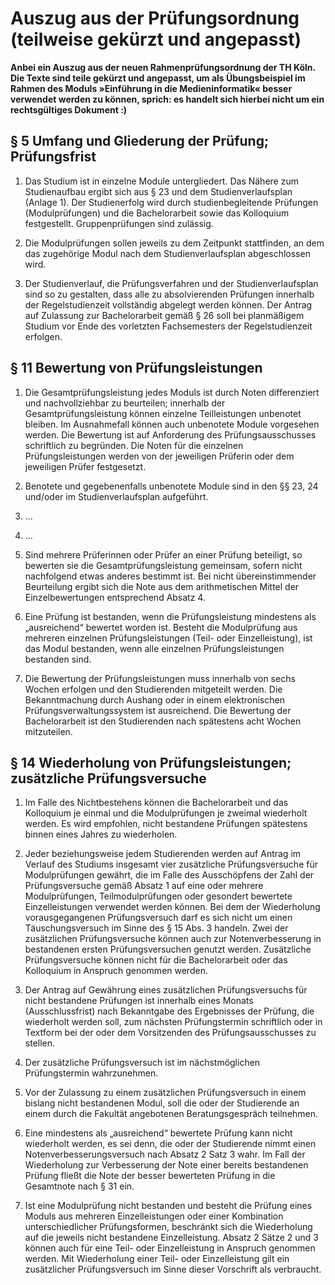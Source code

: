 # Auszug aus der Prüfungsordnung (teilweise gekürzt und angepasst)

**Anbei ein Auszug aus der neuen Rahmenprüfungsordnung der TH Köln. Die Texte sind teile gekürzt und angepasst, um als Übungsbeispiel im Rahmen des Moduls »Einführung in die Medieninformatik« besser verwendet werden zu können, sprich: es handelt sich hierbei nicht um ein rechtsgültiges Dokument :)**


## § 5	Umfang und Gliederung der Prüfung; Prüfungsfrist1. Das Studium ist in einzelne Module untergliedert. Das Nähere zum Studienaufbau ergibt sich aus § 23 und dem Studienverlaufsplan (Anlage 1). Der Studienerfolg wird durch studienbegleitende Prüfungen (Modulprüfungen) und die Bachelorarbeit sowie das Kolloquium festgestellt. Gruppenprüfungen sind zulässig.2. Die Modulprüfungen sollen jeweils zu dem Zeitpunkt stattfinden, an dem das zugehörige Modul nach dem Studienverlaufsplan abgeschlossen wird. 3. Der Studienverlauf, die Prüfungsverfahren und der Studienverlaufsplan sind so zu gestalten, dass alle zu absolvierenden Prüfungen innerhalb der Regelstudienzeit vollständig abgelegt werden können. Der Antrag auf Zulassung zur Bachelorarbeit gemäß § 26 soll bei planmäßigem Studium vor Ende des vorletzten Fachsemesters der Regelstudienzeit erfolgen.## § 11 Bewertung von Prüfungsleistungen1. Die Gesamtprüfungsleistung jedes Moduls ist durch Noten differenziert und nachvollziehbar zu beurteilen; innerhalb der Gesamtprüfungsleistung können einzelne Teilleistungen unbenotet bleiben. Im Ausnahmefall können auch unbenotete Module vorgesehen werden. Die Bewertung ist auf Anforderung des Prüfungsausschusses schriftlich zu begründen. Die Noten für die einzelnen Prüfungsleistungen werden von der jeweiligen Prüferin oder dem jeweiligen Prüfer festgesetzt. 2. Benotete und gegebenenfalls unbenotete Module sind in den §§ 23, 24 und/oder im Studienverlaufsplan aufgeführt.3. …
4. …5. Sind mehrere Prüferinnen oder Prüfer an einer Prüfung beteiligt, so bewerten sie die Gesamtprüfungsleistung gemeinsam, sofern nicht nachfolgend etwas anderes bestimmt ist. Bei nicht übereinstimmender Beurteilung ergibt sich die Note aus dem arithmetischen Mittel der Einzelbewertungen entsprechend Absatz 4. 6. Eine Prüfung ist bestanden, wenn die Prüfungsleistung mindestens als „ausreichend“ bewertet worden ist. Besteht die Modulprüfung aus mehreren einzelnen Prüfungsleistungen (Teil- oder Einzelleistung), ist das Modul bestanden, wenn alle einzelnen Prüfungsleistungen bestanden sind.7. Die Bewertung der Prüfungsleistungen muss innerhalb von sechs Wochen erfolgen und den Studierenden mitgeteilt werden. Die Bekanntmachung durch Aushang oder in einem elektronischen Prüfungsverwaltungssystem ist ausreichend. Die Bewertung der Bachelorarbeit ist den Studierenden nach spätestens acht Wochen mitzuteilen.

## § 14 Wiederholung von Prüfungsleistungen; zusätzliche Prüfungsversuche1. Im Falle des Nichtbestehens können die Bachelorarbeit und das Kolloquium je einmal und die Modulprüfungen je zweimal wiederholt werden. Es wird empfohlen, nicht bestandene Prüfungen spätestens binnen eines Jahres zu wiederholen.2. Jeder beziehungsweise jedem Studierenden werden auf Antrag im Verlauf des Studiums insgesamt vier zusätzliche Prüfungsversuche für Modulprüfungen gewährt, die im Falle des Ausschöpfens der Zahl der Prüfungsversuche gemäß Absatz 1 auf eine oder mehrere Modulprüfungen, Teilmodulprüfungen oder gesondert bewertete Einzelleistungen verwendet werden können. Bei dem der Wiederholung vorausgegangenen Prüfungsversuch darf es sich nicht um einen Täuschungsversuch im Sinne des § 15 Abs. 3 handeln. Zwei der zusätzlichen Prüfungsversuche können auch zur Notenverbesserung in bestandenen ersten Prüfungsversuchen genutzt werden. Zusätzliche Prüfungsversuche können nicht für die Bachelorarbeit oder das Kolloquium in Anspruch genommen werden.3. Der Antrag auf Gewährung eines zusätzlichen Prüfungsversuchs für nicht bestandene Prüfungen ist innerhalb eines Monats (Ausschlussfrist) nach Bekanntgabe des Ergebnisses der Prüfung, die wiederholt werden soll, zum nächsten Prüfungstermin schriftlich oder in Textform bei der oder dem Vorsitzenden des Prüfungsausschusses zu stellen.4. Der zusätzliche Prüfungsversuch ist im nächstmöglichen Prüfungstermin wahrzunehmen. 5. Vor der Zulassung zu einem zusätzlichen Prüfungsversuch in einem bislang nicht bestandenen Modul, soll die oder der Studierende an einem durch die Fakultät angebotenen Beratungsgespräch teilnehmen. 6. Eine mindestens als „ausreichend“ bewertete Prüfung kann nicht wiederholt werden, es sei denn, die oder der Studierende nimmt einen Notenverbesserungsversuch nach Absatz 2 Satz 3 wahr. Im Fall der Wiederholung zur Verbesserung der Note einer bereits bestandenen Prüfung fließt die Note der besser bewerteten Prüfung in die Gesamtnote nach § 31 ein.7. Ist eine Modulprüfung nicht bestanden und besteht die Prüfung eines Moduls aus mehreren Einzelleistungen oder einer Kombination unterschiedlicher Prüfungsformen, beschränkt sich die Wiederholung auf die jeweils nicht bestandene Einzelleistung. Absatz 2 Sätze 2 und 3 können auch für eine Teil- oder Einzelleistung in Anspruch genommen werden. Mit Wiederholung einer Teil- oder Einzelleistung gilt ein zusätzlicher Prüfungsversuch im Sinne dieser Vorschrift als verbraucht. 